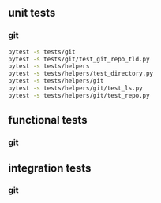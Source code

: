 
## unit tests

### git

``` bash
pytest -s tests/git
pytest -s tests/git/test_git_repo_tld.py
pytest -s tests/helpers
pytest -s tests/helpers/test_directory.py
pytest -s tests/helpers/git
pytest -s tests/helpers/git/test_ls.py
pytest -s tests/helpers/git/test_repo.py
```

## functional tests

### git

## integration tests

### git
